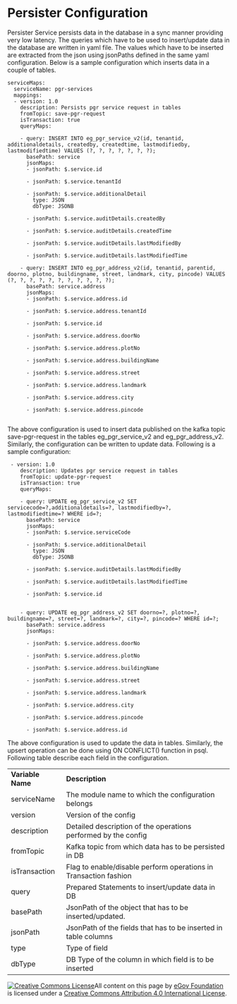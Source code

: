 # Persister Configuration

Persister Service persists data in the database in a sync manner providing very low latency. The queries which have to be used to insert/update data in the database are written in yaml file. The values which have to be inserted are extracted from the json using jsonPaths defined in the same yaml configuration. Below is a sample configuration which inserts data in a couple of tables.

```
serviceMaps:
  serviceName: pgr-services
  mappings:
  - version: 1.0
    description: Persists pgr service request in tables
    fromTopic: save-pgr-request
    isTransaction: true
    queryMaps:

    - query: INSERT INTO eg_pgr_service_v2(id, tenantid,  additionaldetails, createdby, createdtime, lastmodifiedby, lastmodifiedtime) VALUES (?, ?, ?, ?, ?, ?, ?);
      basePath: service
      jsonMaps:
      - jsonPath: $.service.id

      - jsonPath: $.service.tenantId

      - jsonPath: $.service.additionalDetail
        type: JSON
        dbType: JSONB

      - jsonPath: $.service.auditDetails.createdBy

      - jsonPath: $.service.auditDetails.createdTime

      - jsonPath: $.service.auditDetails.lastModifiedBy

      - jsonPath: $.service.auditDetails.lastModifiedTime

    - query: INSERT INTO eg_pgr_address_v2(id, tenantid, parentid, doorno, plotno, buildingname, street, landmark, city, pincode) VALUES (?, ?, ?, ?, ?, ?, ?, ?, ?, ?, ?);
      basePath: service.address
      jsonMaps:
      - jsonPath: $.service.address.id

      - jsonPath: $.service.address.tenantId

      - jsonPath: $.service.id

      - jsonPath: $.service.address.doorNo

      - jsonPath: $.service.address.plotNo

      - jsonPath: $.service.address.buildingName

      - jsonPath: $.service.address.street

      - jsonPath: $.service.address.landmark

      - jsonPath: $.service.address.city

      - jsonPath: $.service.address.pincode


```

The above configuration is used to insert data published on the kafka topic save-pgr-request in the tables eg\_pgr\_service\_v2 and eg\_pgr\_address\_v2. Similarly, the configuration can be written to update data. Following is a sample configuration:

```
 - version: 1.0
    description: Updates pgr service request in tables
    fromTopic: update-pgr-request
    isTransaction: true
    queryMaps:

    - query: UPDATE eg_pgr_service_v2 SET servicecode=?,additionaldetails=?, lastmodifiedby=?, lastmodifiedtime=? WHERE id=?;
      basePath: service
      jsonMaps:
      - jsonPath: $.service.serviceCode

      - jsonPath: $.service.additionalDetail
        type: JSON
        dbType: JSONB

      - jsonPath: $.service.auditDetails.lastModifiedBy

      - jsonPath: $.service.auditDetails.lastModifiedTime

      - jsonPath: $.service.id


    - query: UPDATE eg_pgr_address_v2 SET doorno=?, plotno=?, buildingname=?, street=?, landmark=?, city=?, pincode=? WHERE id=?;
      basePath: service.address
      jsonMaps:

      - jsonPath: $.service.address.doorNo

      - jsonPath: $.service.address.plotNo

      - jsonPath: $.service.address.buildingName

      - jsonPath: $.service.address.street

      - jsonPath: $.service.address.landmark

      - jsonPath: $.service.address.city

      - jsonPath: $.service.address.pincode

      - jsonPath: $.service.address.id
```

The above configuration is used to update the data in tables. Similarly, the upsert operation can be done using ON CONFLICT() function in psql. Following table describe each field in the configuration.

|                   |                                                                  |
| ----------------- | ---------------------------------------------------------------- |
| **Variable Name** | **Description**                                                  |
| serviceName       | The module name to which the configuration belongs               |
| version           | Version of the config                                            |
| description       | Detailed description of the operations performed by the config   |
| fromTopic         | Kafka topic from which data has to be persisted in DB            |
| isTransaction     | Flag to enable/disable perform operations in Transaction fashion |
| query             | Prepared Statements to insert/update data in DB                  |
| basePath          | JsonPath of the object that has to be inserted/updated.          |
| jsonPath          | JsonPath of the fields that has to be inserted in table columns  |
| type              | Type of field                                                    |
| dbType            | DB Type of the column in which field is to be inserted           |

[![Creative Commons License](https://i.creativecommons.org/l/by/4.0/80x15.png)​](http://creativecommons.org/licenses/by/4.0/)All content on this page by [eGov Foundation](https://egov.org.in/) is licensed under a [Creative Commons Attribution 4.0 International License](http://creativecommons.org/licenses/by/4.0/).
